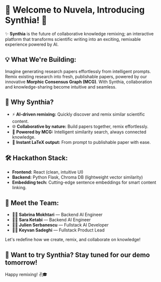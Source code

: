 # 🎉 Welcome to Nuvela, Introducing Synthia! 🚀

✨ **Synthia** is the future of collaborative knowledge remixing; an interactive platform that transforms scientific writing into an exciting, remixable experience powered by AI.

## 💡 What We're Building:
Imagine generating research papers effortlessly from intelligent prompts. Remix existing research into fresh, publishable papers, powered by our innovative **Morphic Consensus Graph (MCG)**. With Synthia, collaboration and knowledge-sharing become intuitive and seamless.

## 🚀 Why Synthia?
- ⚡️ **AI-driven remixing:** Quickly discover and remix similar scientific content.
- 🌐 **Collaborative by nature:** Build papers together, remix effortlessly.
- 🧠 **Powered by MCG:** Intelligent similarity search, always connected knowledge.
- 📄 **Instant LaTeX output:** From prompt to publishable paper with ease.

## 🛠️ Hackathon Stack:
- **Frontend:** React (clean, intuitive UI)
- **Backend:** Python Flask, Chroma DB (lightweight vector similarity)
- **Embedding tech:** Cutting-edge sentence embeddings for smart content linking.

## 🤝 Meet the Team:
- 👩‍💻 **Sabrina Mokhtari** — Backend AI Engineer
- 👩‍💻 **Sara Ketabi** — Backend AI Engineer
- 🧑‍💻 **Julien Serbanescu** — Fullstack AI Developer
- 🧑‍💻 **Keyvan Sadeghi** — Fullstack Product Lead

Let's redefine how we create, remix, and collaborate on knowledge!

## 🔗 Want to try Synthia? Stay tuned for our demo tomorrow!

Happy remixing! ✌️🎓
